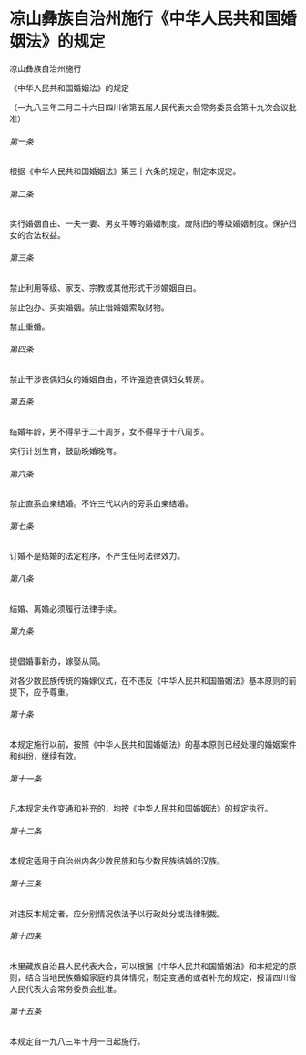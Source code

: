 # 凉山彝族自治州施行《中华人民共和国婚姻法》的规定

<!-- INFO END -->

凉山彝族自治州施行

《中华人民共和国婚姻法》的规定

（一九八三年二月二十六日四川省第五届人民代表大会常务委员会第十九次会议批准）

###### 第一条

根据《中华人民共和国婚姻法》第三十六条的规定，制定本规定。

###### 第二条

实行婚姻自由、一夫一妻、男女平等的婚姻制度。废除旧的等级婚姻制度。保护妇女的合法权益。

###### 第三条

禁止利用等级、家支、宗教或其他形式干涉婚姻自由。

禁止包办、买卖婚姻。禁止借婚姻索取财物。

禁止重婚。

###### 第四条

禁止干涉丧偶妇女的婚姻自由，不许强迫丧偶妇女转房。

###### 第五条

结婚年龄，男不得早于二十周岁，女不得早于十八周岁。

实行计划生育，鼓励晚婚晚育。

###### 第六条

禁止直系血亲结婚。不许三代以内的旁系血亲结婚。

###### 第七条

订婚不是结婚的法定程序，不产生任何法律效力。

###### 第八条

结婚、离婚必须履行法律手续。

###### 第九条

提倡婚事新办，嫁娶从简。

对各少数民族传统的婚嫁仪式，在不违反《中华人民共和国婚姻法》基本原则的前提下，应予尊重。

###### 第十条

本规定施行以前，按照《中华人民共和国婚姻法》的基本原则已经处理的婚姻案件和纠纷，继续有效。

###### 第十一条

凡本规定未作变通和补充的，均按《中华人民共和国婚姻法》的规定执行。

###### 第十二条

本规定适用于自治州内各少数民族和与少数民族结婚的汉族。

###### 第十三条

对违反本规定者，应分别情况依法予以行政处分或法律制裁。

###### 第十四条

木里藏族自治县人民代表大会，可以根据《中华人民共和国婚姻法》和本规定的原则，结合当地民族婚姻家庭的具体情况，制定变通的或者补充的规定，报请四川省人民代表大会常务委员会批准。

###### 第十五条

本规定自一九八三年十月一日起施行。
